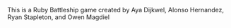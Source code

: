 This is a Ruby Battleship game created by Aya Dijkwel, Alonso Hernandez, Ryan Stapleton, and Owen Magdiel
